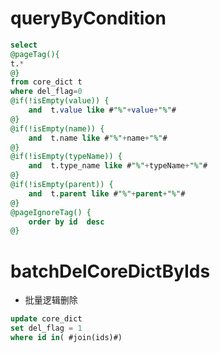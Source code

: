 queryByCondition
===

```sql
select 
@pageTag(){
t.*
@}
from core_dict t
where del_flag=0  
@if(!isEmpty(value)) {
    and  t.value like #"%"+value+"%"#
@}
@if(!isEmpty(name)) {
    and  t.name like #"%"+name+"%"#
@}
@if(!isEmpty(typeName)) {
    and  t.type_name like #"%"+typeName+"%"#
@}
@if(!isEmpty(parent)) {
    and  t.parent like #"%"+parent+"%"#
@}
@pageIgnoreTag() {
    order by id  desc
@}   
```

   
batchDelCoreDictByIds
===

* 批量逻辑删除

```sql
update core_dict 
set del_flag = 1 
where id in( #join(ids)#)
```
    
